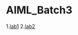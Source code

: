 # AIML_Batch3
1.[lab1](https://github.com/Harshavardhanjakku/AIML_Batch3/blob/main/Assignment_1.ipynb)
2.[lab2](https://github.com/Harshavardhanjakku/AIML_Batch3/blob/main/Assignment2_all.ipynb)
